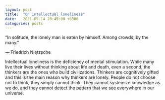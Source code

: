 ```yaml
---
layout: post
title:  "On intellectual loneliness"
date:   2021-09-14 20:45:00 +0300
categories: posts
---
```


“In solitude, the lonely man is eaten by himself. Among crowds, by the many."

― Friedrich Nietzsche




Intellectual loneliness is the deficiency of mental stimulation. While many live their lives without thinking about life and death, even a second, the thinkers are the ones who build civilizations. 
Thinkers are cognitively gifted and this is the main reason why thinkers are lonely. People do not choose not to think, they simply cannot think. They cannot systemize knowledge as we do, and they cannot detect the pattern that we see everywhere in our universe.


